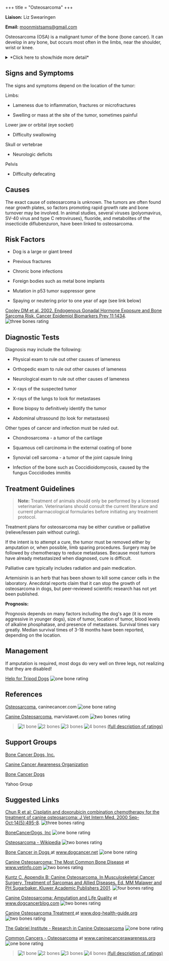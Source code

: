 +++
title = "Osteosarcoma"
+++

**Liaison:** Liz Swearingen

**Email:** <moonmistsams@gmail.com>



Osteosarcoma (OSA) is a malignant tumor of the bone (bone cancer).  It
can develop in any bone, but occurs most often in the limbs, near the
shoulder, wrist or knee.


<details>
<summary>*Click here to show/hide more detail*</summary>
Osteosarcoma (OSA) is the most common malignant bone tumor in dogs, but only accounts for 5% of canine tumors.  It can develop in any bone, but 75-85% of canine osteosarcomas occur in the limbs (appendicular osteosarcoma).   It is most common in large and giant breeds, developing at middle age or beyond, but it can occur at any age.

Osteosarcoma is painful and frequently causes lameness.  It starts within the bone and destroys the bone from the inside out as it grows.  Swelling may also be seen as the tumor grows and replaces normal bone with tumorous bone.  The tumorous bone is weaker than healthy bone and can break easily (pathologic fracture) - this type of break will not heal.

Osteosarcoma is aggressive and highly metastatic, most osteosarcomas have already metastasized to the lungs or other bones when diagnosed.
</details>



Signs and Symptoms
------------------

The signs and symptoms depend on the location of the tumor:

Limbs:

-   Lameness due to inflammation, fractures or microfractures

-   Swelling or mass at the site of the tumor, sometimes painful

Lower jaw or orbital (eye socket)

-   Difficulty swallowing

Skull or vertebrae

-   Neurologic deficits

Pelvis

-   Difficulty defecating

Causes
------

The exact cause of osteosarcoma is unknown.  The tumors are often found
near growth plates, so factors promoting rapid growth rate and bone
turnover may be involved.   In animal studies, several viruses
(polyomavirus, SV-40 virus and type C retroviruses), fluoride, and
metabolites of the insecticide diflubenzuron, have been linked to
osteosarcoma.

Risk Factors
------------

-   Dog is a large or giant breed

-   Previous fractures

-   Chronic bone infections

-   Foreign bodies such as metal bone implants

-   Mutation in p53 tumor suppressor gene

-   Spaying or neutering prior to one year of age (see link below)



[Cooley DM et al.  2002.  Endogenous Gonadal Hormone Exposure and Bone
Sarcoma Risk. Cancer Epidemiol Biomarkers Prev
11:1434](http://cebp.aacrjournals.org/cgi/content/full/11/11/1434).
![three bones
rating](/img/3-bones.gif)

Diagnostic Tests
----------------

Diagnosis may include the following:

-   Physical exam to rule out other causes of lameness

-   Orthopedic exam to rule out other causes of lameness

-   Neurological exam to rule out other causes of lameness

-   X-rays of the suspected tumor

-   X-rays of the lungs to look for metastases

-   Bone biopsy to definitively identify the tumor

-   Abdominal ultrasound (to look for metastases)

Other types of cancer and infection must be ruled out.

-   Chondrosarcoma - a tumor of the cartilage

-   Squamous cell carcinoma in the external coating of bone

-   Synovial cell sarcoma - a tumor of the joint capsule lining

-   Infection of the bone such as Coccidioidomycosis, caused by the
    fungus Coccidiodes immitis



Treatment Guidelines
--------------------

> **Note:** Treatment of animals should only be performed by a licensed
> veterinarian. Veterinarians should consult the current literature and
> current pharmacological formularies before initiating any treatment
> protocol.

Treatment plans for osteosarcoma may be either curative or palliative
(relieve/lessen pain without curing).

If the intent is to attempt a cure, the tumor must be removed either by
amputation or, when possible, limb sparing procedures.  Surgery may be
followed by chemotherapy to reduce metastases.  Because most tumors have
already metastasized when diagnosed, cure is difficult.

Palliative care typically includes radiation and pain medication.

Artemisinin is an herb that has been shown to kill some cancer cells in
the laboratory.  Anecdotal reports claim that it can stop the growth of
osteosarcoma in dogs, but peer-reviewed scientific research has not yet
been published.



**Prognosis:**

Prognosis depends on many factors including the dog's age (it is more
aggressive in younger dogs), size of tumor, location of tumor, blood
levels of alkaline phosphatase, and presence of metastases.  Survival
times vary greatly.  Median survival times of 3-18 months have been
reported, depending on the location.

Management
----------

If amputation is required, most dogs do very well on three legs, not
realizing that they are disabled!



[Help for Tripod Dogs](http://tripawds.com/)     ![one
bone
rating](/img/1-bone.gif)

References
----------

[Osteosarcoma,](http://www.caninecancer.com/Osteosarcoma.html)
caninecancer.com     ![one bone
rating](/img/1-bone.gif)



 [Canine
Osteosarcoma](http://www.marvistavet.com/osteosarcoma.pml),
marvistavet.com     ![two bones
rating](/img/2-bones.gif)










> ![1 bone](/img/1-bone.gif)
> ![2 bones](/img/2-bones.gif)
> ![3 bones](/img/3-bones.gif)
> ![4 bones](/img/4-bones.gif)
> [(full description of ratings)](/diseases/ratings-what-do-they-mean)

Support Groups
--------------

 [Bone Cancer Dogs,
Inc.](http://www.bonecancerdogs.org/)



[Canine Cancer Awareness
Organization](http://caninecancerawareness.org/therapy-and-support/support-groups-on-the-web)



[Bone Cancer
Dogs ](https://groups.yahoo.com/neo/groups/bonecancerdogs/info)

Yahoo Group



Suggested Links
---------------



[Chun R  et al: Cisplatin and doxorubicin combination chemotherapy for
the treatment of canine osteosarcoma: J Vet Intern Med. 2000
Sep-Oct;14(5):495-8](http://www.ncbi.nlm.nih.gov/pubmed/11012111).
![three bones
rating](/img/3-bones.gif)

[BoneCancerDogs,
Inc](http://www.bonecancerdogs.org/)       ![one bone
rating](/img/1-bone.gif)



[Osteosarcoma -
Wikipedia](http://en.wikipedia.org/wiki/Osteosarcoma)
![two bones
rating](/img/2-bones.gif)

[Bone Cancer in
Dogs  ](http://www.dogcancer.net/osteo.html)  at
www.dogcancer.net  ![one bone
rating](/img/1-bone.gif)

[Canine Osteosarcoma: The Most Common Bone
Disease](http://www.vetinfo.com/canine-osteosarcoma.html)
at www.vetinfo.com    ![two bones
rating](/img/2-bones.gif)

[Kuntz C.  Appendix B: Canine Osteosarcoma.  In Musculoskeletal Cancer
Surgery, Treatment of Sarcomas and Allied Diseases.  Ed. MM Malawer and
PH Sugarbaker.  Kluwer Academic Publishers
2001](http://www.sarcoma.org/publications/mcs/ch38.pdf).
![four bones
rating](/img/4-bones.gif)

[Canine Osteosarcoma: Amputation and Life
Quality](http://www.dogcancerblog.com/canine-osteosarcoma-amputation-and-life-quality/)
at www.dogcancerblog.com    ![two bones
rating](/img/2-bones.gif)

[Canine Osteosarcoma
Treatment ](http://www.dog-health-guide.org/canineosteosarcomatreatment.html)
at www.dog-health-guide.org  ![two bones
rating](/img/2-bones.gif)

[The Gabriel Institute - Research in Canine
Osteosarcoma](http://www.gabrielinstitute.org/)
![one bone
rating](/img/1-bone.gif)

[Common Cancers -
Osteosarcoma](http://caninecancerawareness.org/category/osteosarcoma)
at www.caninecancerawareness.org    ![one bone
rating](/img/1-bone.gif)



> ![1 bone](/img/1-bone.gif)
> ![2 bones](/img/2-bones.gif)
> ![3 bones](/img/3-bones.gif)
> ![4 bones](/img/4-bones.gif)
> [(full description of ratings)](/diseases/ratings-what-do-they-mean)


